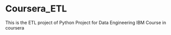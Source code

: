 # Coursera_ETL
This is the ETL project of Python Project for Data Engineering IBM Course in coursera
